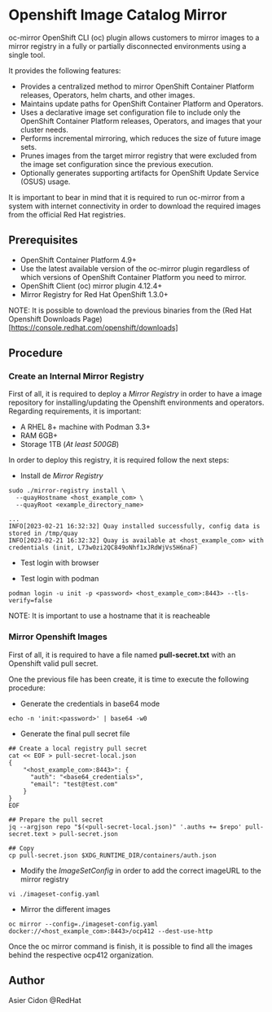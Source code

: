 # Openshift Image Catalog Mirror

oc-mirror OpenShift CLI (oc) plugin allows customers to mirror images to a mirror registry in a fully or partially disconnected environments using a single tool.

It provides the following features:

* Provides a centralized method to mirror OpenShift Container Platform releases, Operators, helm charts, and other images.
* Maintains update paths for OpenShift Container Platform and Operators.
* Uses a declarative image set configuration file to include only the OpenShift Container Platform releases, Operators, and images that your cluster needs.
* Performs incremental mirroring, which reduces the size of future image sets.
* Prunes images from the target mirror registry that were excluded from the image set configuration since the previous execution.
* Optionally generates supporting artifacts for OpenShift Update Service (OSUS) usage.

It is important to bear in mind that it is required to run oc-mirror from a system with internet connectivity in order to download the required images from the official Red Hat registries.

## Prerequisites

* OpenShift Container Platform 4.9+
* Use the latest available version of the oc-mirror plugin regardless of which versions of OpenShift Container Platform you need to mirror.
* OpenShift Client (oc) mirror plugin 4.12.4+
* Mirror Registry for Red Hat OpenShift 1.3.0+ 

NOTE: It is possible to download the previous binaries from the (Red Hat Openshift Downloads Page)[https://console.redhat.com/openshift/downloads]

## Procedure

### Create an Internal Mirror Registry

First of all, it is required to deploy a *Mirror Registry* in order to have a image repository for installing/updating the Openshift environments and operators. Regarding requirements, it is important:

* A RHEL 8+ machine with Podman 3.3+
* RAM 6GB+
* Storage 1TB (*At least 500GB*)

In order to deploy this registry, it is required follow the next steps:

* Install de *Mirror Registry*

```
sudo ./mirror-registry install \
  --quayHostname <host_example_com> \
  --quayRoot <example_directory_name>

...
INFO[2023-02-21 16:32:32] Quay installed successfully, config data is stored in /tmp/quay 
INFO[2023-02-21 16:32:32] Quay is available at <host_example_com> with credentials (init, L73w0zi2QC849oNhf1xJRdWjVs5H6naF)
```

* Test login with browser 

* Test login with podman
```
podman login -u init -p <password> <host_example_com>:8443> --tls-verify=false 
```

NOTE: It is important to use a hostname that it is reacheable 

### Mirror Openshift Images

First of all, it is required to have a file named **pull-secret.txt** with an Openshift valid pull secret.

One the previous file has been create, it is time to execute the following procedure:

* Generate the credentials in base64 mode

```
echo -n 'init:<password>' | base64 -w0
```

* Generate the final pull secret file

```
## Create a local registry pull secret
cat << EOF > pull-secret-local.json
{
    "<host_example_com>:8443>": { 
      "auth": "<base64_credentials>", 
      "email": "test@test.com"
    }
}
EOF

## Prepare the pull secret
jq --argjson repo "$(<pull-secret-local.json)" '.auths += $repo' pull-secret.text > pull-secret.json

## Copy 
cp pull-secret.json $XDG_RUNTIME_DIR/containers/auth.json
```

* Modify the *ImageSetConfig* in order to add the correct imageURL to the mirror registry

```
vi ./imageset-config.yaml
```

* Mirror the different images

```
oc mirror --config=./imageset-config.yaml docker://<host_example_com>:8443>/ocp412 --dest-use-http
```

Once the oc mirror command is finish, it is possible to find all the images behind the respective ocp412 organization.

## Author

Asier Cidon @RedHat